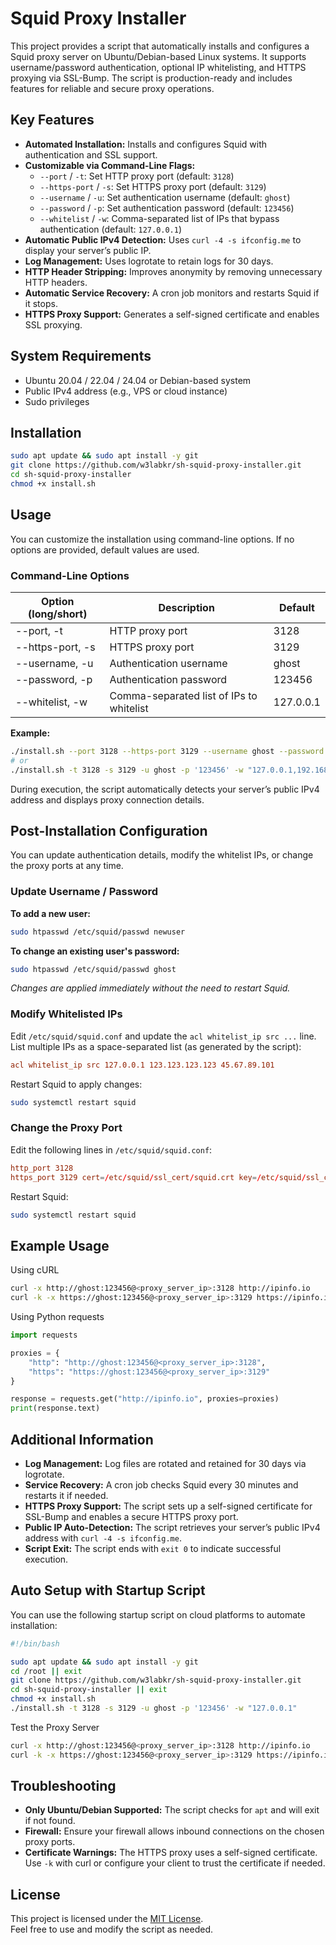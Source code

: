# Squid Proxy Installer

This project provides a script that automatically installs and configures a Squid proxy server on Ubuntu/Debian-based Linux systems. It supports username/password authentication, optional IP whitelisting, and HTTPS proxying via SSL-Bump. The script is production-ready and includes features for reliable and secure proxy operations.

## Key Features

- **Automated Installation:** Installs and configures Squid with authentication and SSL support.
- **Customizable via Command-Line Flags:**
  - `--port` / `-t`: Set HTTP proxy port (default: `3128`)
  - `--https-port` / `-s`: Set HTTPS proxy port (default: `3129`)
  - `--username` / `-u`: Set authentication username (default: `ghost`)
  - `--password` / `-p`: Set authentication password (default: `123456`)
  - `--whitelist` / `-w`: Comma-separated list of IPs that bypass authentication (default: `127.0.0.1`)
- **Automatic Public IPv4 Detection:** Uses `curl -4 -s ifconfig.me` to display your server’s public IP.
- **Log Management:** Uses logrotate to retain logs for 30 days.
- **HTTP Header Stripping:** Improves anonymity by removing unnecessary HTTP headers.
- **Automatic Service Recovery:** A cron job monitors and restarts Squid if it stops.
- **HTTPS Proxy Support:** Generates a self-signed certificate and enables SSL proxying.

## System Requirements

- Ubuntu 20.04 / 22.04 / 24.04 or Debian-based system
- Public IPv4 address (e.g., VPS or cloud instance)
- Sudo privileges

## Installation

```bash
sudo apt update && sudo apt install -y git
git clone https://github.com/w3labkr/sh-squid-proxy-installer.git
cd sh-squid-proxy-installer
chmod +x install.sh
```

## Usage

You can customize the installation using command-line options. If no options are provided, default values are used.

### Command-Line Options

| Option (long/short) | Description                                 | Default      |
|---------------------|---------------------------------------------|--------------|
| --port, -t          | HTTP proxy port                             | 3128         |
| --https-port, -s    | HTTPS proxy port                            | 3129         |
| --username, -u      | Authentication username                     | ghost        |
| --password, -p      | Authentication password                     | 123456       |
| --whitelist, -w     | Comma-separated list of IPs to whitelist    | 127.0.0.1    |

**Example:**

```bash
./install.sh --port 3128 --https-port 3129 --username ghost --password '123456' --whitelist "127.0.0.1,192.168.1.100"
# or
./install.sh -t 3128 -s 3129 -u ghost -p '123456' -w "127.0.0.1,192.168.1.100"
```

During execution, the script automatically detects your server’s public IPv4 address and displays proxy connection details.

## Post-Installation Configuration

You can update authentication details, modify the whitelist IPs, or change the proxy ports at any time.

### Update Username / Password

**To add a new user:**

```bash
sudo htpasswd /etc/squid/passwd newuser
```

**To change an existing user's password:**

```bash
sudo htpasswd /etc/squid/passwd ghost
```

*Changes are applied immediately without the need to restart Squid.*

### Modify Whitelisted IPs

Edit `/etc/squid/squid.conf` and update the `acl whitelist_ip src ...` line.  
List multiple IPs as a space-separated list (as generated by the script):

```conf
acl whitelist_ip src 127.0.0.1 123.123.123.123 45.67.89.101
```

Restart Squid to apply changes:

```bash
sudo systemctl restart squid
```

### Change the Proxy Port

Edit the following lines in `/etc/squid/squid.conf`:

```conf
http_port 3128
https_port 3129 cert=/etc/squid/ssl_cert/squid.crt key=/etc/squid/ssl_cert/squid.key
```

Restart Squid:

```bash
sudo systemctl restart squid
```

## Example Usage

Using cURL

```bash
curl -x http://ghost:123456@<proxy_server_ip>:3128 http://ipinfo.io
curl -k -x https://ghost:123456@<proxy_server_ip>:3129 https://ipinfo.io
```

Using Python requests

```python
import requests

proxies = {
    "http": "http://ghost:123456@<proxy_server_ip>:3128",
    "https": "https://ghost:123456@<proxy_server_ip>:3129"
}

response = requests.get("http://ipinfo.io", proxies=proxies)
print(response.text)
```

## Additional Information

- **Log Management:** Log files are rotated and retained for 30 days via logrotate.
- **Service Recovery:** A cron job checks Squid every 30 minutes and restarts it if needed.
- **HTTPS Proxy Support:** The script sets up a self-signed certificate for SSL-Bump and enables a secure HTTPS proxy port.
- **Public IP Auto-Detection:** The script retrieves your server’s public IPv4 address with `curl -4 -s ifconfig.me`.
- **Script Exit:** The script ends with `exit 0` to indicate successful execution.

## Auto Setup with Startup Script

You can use the following startup script on cloud platforms to automate installation:

```bash
#!/bin/bash

sudo apt update && sudo apt install -y git
cd /root || exit
git clone https://github.com/w3labkr/sh-squid-proxy-installer.git
cd sh-squid-proxy-installer || exit
chmod +x install.sh
./install.sh -t 3128 -s 3129 -u ghost -p '123456' -w "127.0.0.1"
```

Test the Proxy Server

```bash
curl -x http://ghost:123456@<proxy_server_ip>:3128 http://ipinfo.io
curl -k -x https://ghost:123456@<proxy_server_ip>:3129 https://ipinfo.io
```

## Troubleshooting

- **Only Ubuntu/Debian Supported:** The script checks for `apt` and will exit if not found.
- **Firewall:** Ensure your firewall allows inbound connections on the chosen proxy ports.
- **Certificate Warnings:** The HTTPS proxy uses a self-signed certificate. Use `-k` with curl or configure your client to trust the certificate if needed.

## License

This project is licensed under the [MIT License](LICENSE).  
Feel free to use and modify the script as needed.